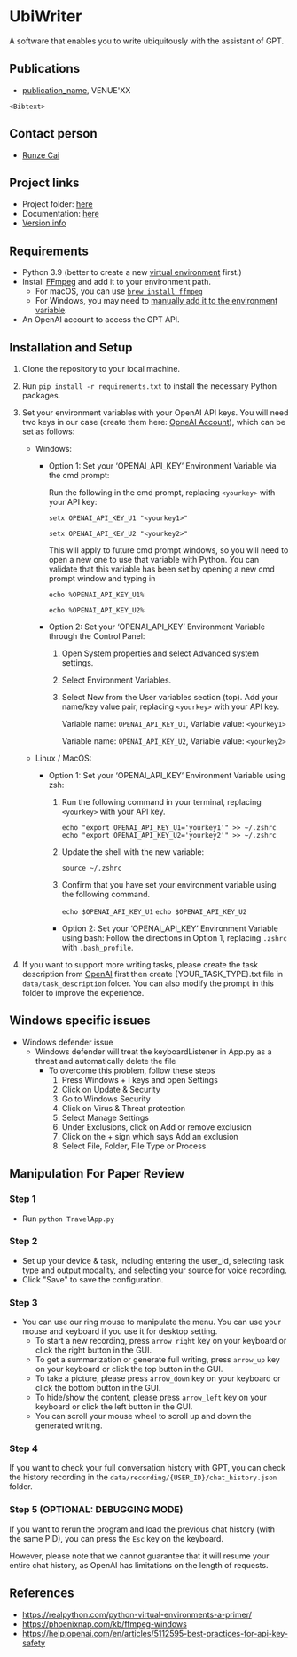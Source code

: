 # UbiWriter
A software that enables you to write ubiquitously with the assistant of GPT.

## Publications
- [publication_name](publication_link), VENUE'XX
```
<Bibtext>

```

## Contact person
- [Runze Cai](http://runzecai.com)


## Project links
- Project folder: [here](project_link)
- Documentation: [here](guide_link)
- [Version info](VERSION.md)


## Requirements
- Python 3.9 (better to create a new [virtual environment](https://realpython.com/python-virtual-environments-a-primer/) first.)
- Install [FFmpeg](https://ffmpeg.org/) and add it to your environment path.
  - For macOS, you can use [`brew install ffmpeg`](https://formulae.brew.sh/formula/ffmpeg)
  - For Windows, you may need to [manually add it to the environment variable](https://phoenixnap.com/kb/ffmpeg-windows).
- An OpenAI account to access the GPT API.


## Installation and Setup

1. Clone the repository to your local machine.
2. Run `pip install -r requirements.txt` to install the necessary Python packages.
3. Set your environment variables with your OpenAI API keys. You will need two keys in our case (create them here: [OpneAI Account](https://platform.openai.com/account/api-keys)), which can be set as follows:

   - Windows: 

      - Option 1: Set your ‘OPENAI_API_KEY’ Environment Variable via the cmd prompt:

         Run the following in the cmd prompt, replacing `<yourkey>` with your API key:
      
         ```setx OPENAI_API_KEY_U1 "<yourkey1>"```
     
         ```setx OPENAI_API_KEY_U2 "<yourkey2>"```

         This will apply to future cmd prompt windows, so you will need to open a new one to use that variable with Python. You can validate that this variable has been set by opening a new cmd prompt window and typing in 

         ```echo %OPENAI_API_KEY_U1%```
     
         ```echo %OPENAI_API_KEY_U2%```

      - Option 2: Set your ‘OPENAI_API_KEY’ Environment Variable through the Control Panel:

         1. Open System properties and select Advanced system settings.
         2. Select Environment Variables.
         3. Select New from the User variables section (top). Add your name/key value pair, replacing `<yourkey>` with your API key.

            Variable name: `OPENAI_API_KEY_U1`, Variable value: `<yourkey1>`

            Variable name: `OPENAI_API_KEY_U2`, Variable value: `<yourkey2>`

   - Linux / MacOS:

      - Option 1: Set your ‘OPENAI_API_KEY’ Environment Variable using zsh:

         1. Run the following command in your terminal, replacing `<yourkey>` with your API key.

            ```echo "export OPENAI_API_KEY_U1='yourkey1'" >> ~/.zshrc```
            ```echo "export OPENAI_API_KEY_U2='yourkey2'" >> ~/.zshrc```

         2. Update the shell with the new variable:

            ```source ~/.zshrc```

         3. Confirm that you have set your environment variable using the following command.

            ```echo $OPENAI_API_KEY_U1```
            ```echo $OPENAI_API_KEY_U2```

        - Option 2: Set your ‘OPENAI_API_KEY’ Environment Variable using bash:
          Follow the directions in Option 1, replacing `.zshrc` with `.bash_profile`.
4. If you want to support more writing tasks, please create the task description from [OpenAI](https://platform.openai.com/playground/p/default-chat?model=text-davinci-003) first then create {YOUR_TASK_TYPE}.txt file in ``data/task_description`` folder. 
You can also modify the prompt in this folder to improve the experience.

## Windows specific issues
- Windows defender issue
  - Windows defender will treat the keyboardListener in App.py as a threat and automatically delete the file 
    - To overcome this problem, follow these steps
      1. Press Windows + I keys and open Settings
      2. Click on Update & Security
      3. Go to Windows Security
      4. Click on Virus & Threat protection
      5. Select Manage Settings
      6. Under Exclusions, click on Add or remove exclusion
      7. Click on the + sign which says Add an exclusion
      8. Select File, Folder, File Type or Process


## Manipulation For Paper Review

### Step 1
- Run ``python TravelApp.py``

### Step 2
- Set up your device & task, including entering the user_id, selecting task type and output modality, and selecting your source for voice recording.
- Click "Save" to save the configuration.

### Step 3
- You can use our ring mouse to manipulate the menu. You can use your mouse and keyboard if you use it for desktop setting.
  - To start a new recording, press ``arrow_right`` key on your keyboard or click the right button in the GUI. 
  - To get a summarization or generate full writing, press ``arrow_up`` key on your keyboard or click the top button in the GUI. 
  - To take a picture, please press ``arrow_down`` key on your keyboard or click the bottom button in the GUI.
  - To hide/show the content, please press ``arrow_left`` key on your keyboard or click the left button in the GUI.
  - You can scroll your mouse wheel to scroll up and down the generated writing.

### Step 4
If you want to check your full conversation history with GPT, you can check the history recording in the ``data/recording/{USER_ID}/chat_history.json`` folder.

### Step 5 (OPTIONAL: DEBUGGING MODE)

If you want to rerun the program and load the previous chat history (with the same PID), you can press the `Esc` key on the keyboard. 

However, please note that we cannot guarantee that it will resume your entire chat history, as OpenAI has limitations on the length of requests.

## References

- https://realpython.com/python-virtual-environments-a-primer/
- https://phoenixnap.com/kb/ffmpeg-windows
- https://help.openai.com/en/articles/5112595-best-practices-for-api-key-safety



